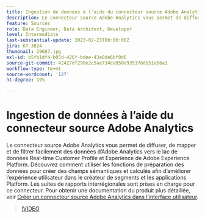 ```yaml
---
title: Ingestion de données à l’aide du connecteur source Adobe Analytics
description: Le connecteur source Adobe Analytics vous permet de diffuser, de mapper et de filtrer facilement des données d’Adobe Analytics vers le lac de données Real-time Customer Profile et Experience de Adobe Experience Platform.
feature: Sources
role: Data Engineer, Data Architect, Developer
level: Intermediate
last-substantial-update: 2023-02-23T00:00:00Z
jira: KT-3824
thumbnail: 29687.jpg
exl-id: b5fb1df4-b05d-426f-bdee-43e0de6bf0d6
source-git-commit: 42427df298e2c5ae734ce050e935378db51e66a1
workflow-type: tm+mt
source-wordcount: '127'
ht-degree: 19%

---
```


# Ingestion de données à l’aide du connecteur source Adobe Analytics

Le connecteur source Adobe Analytics vous permet de diffuser, de mapper et de filtrer facilement des données d’Adobe Analytics vers le lac de données Real-time Customer Profile et Experience de Adobe Experience Platform. Découvrez comment utiliser les fonctions de préparation des données pour créer des champs sémantiques et calculés afin d’améliorer l’expérience utilisateur dans le créateur de segments et les applications Platform. Les suites de rapports interrégionales sont prises en charge pour ce connecteur. Pour obtenir une documentation du produit plus détaillée, voir [Créer un connecteur source Adobe Analytics dans l’interface utilisateur](https://experienceleague.adobe.com/docs/experience-platform/sources/ui-tutorials/create/adobe-applications/analytics.html?lang=fr).

>[!VIDEO](https://video.tv.adobe.com/v/29687?quality=12&learn=on)
